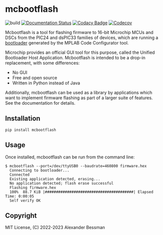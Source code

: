 # mcbootflash

![build](https://github.com/bessman/mcbootflash/actions/workflows/main.yml/badge.svg)
[![Documentation Status](https://readthedocs.org/projects/mcbootflash/badge/?version=latest)](https://mcbootflash.readthedocs.io/en/latest/?badge=latest)
[![Codacy Badge](https://app.codacy.com/project/badge/Grade/b0cdb1c0b3b94171866fbfc4489316be)](https://www.codacy.com/gh/bessman/mcbootflash/dashboard?utm_source=github.com&amp;utm_medium=referral&amp;utm_content=bessman/mcbootflash&amp;utm_campaign=Badge_Grade)
[![Codecov](https://codecov.io/gh/bessman/mcbootflash/branch/main/graph/badge.svg)](https://codecov.io/gh/bessman/mcbootflash)


Mcbootflash is a tool for flashing firmware to 16-bit Microchip MCUs and DSCs
from the PIC24 and dsPIC33 families of devices, which are running a
[bootloader](https://www.microchip.com/en-us/software-library/16-bit-bootloader)
generated by the MPLAB Code Configurator tool.

Microchip provides an official GUI tool for this purpose, called the
Unified Bootloader Host Application. Mcbootflash is intended to be a
drop-in replacement, with some differences:

-   No GUI
-   Free and open source
-   Written in Python instead of Java

Additionally, mcbootflash can be used as a library by applications which
want to implement firmware flashing as part of a larger suite of features.
See the documentation for details.

## Installation

`pip install mcbootflash`

## Usage

Once installed, mcbootflash can be run from the command line:

```console
$ mcbootflash --port=/dev/ttyUSB0 --baudrate=460800 firmware.hex
  Connecting to bootloader...
  Connected
  Existing application detected, erasing...
  No application detected; flash erase successful
  Flashing firmware.hex
  100%  88.7 KiB |########################################| Elapsed Time: 0:00:05
  Self verify OK
```

## Copyright

MIT License, (C) 2022-2023 Alexander Bessman
